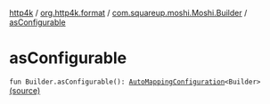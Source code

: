 [http4k](../../index.md) / [org.http4k.format](../index.md) / [com.squareup.moshi.Moshi.Builder](index.md) / [asConfigurable](./as-configurable.md)

# asConfigurable

`fun Builder.asConfigurable(): `[`AutoMappingConfiguration`](../-auto-mapping-configuration/index.md)`<Builder>` [(source)](https://github.com/http4k/http4k/blob/master/http4k-format-moshi/src/main/kotlin/org/http4k/format/internalMoshi.kt#L40)